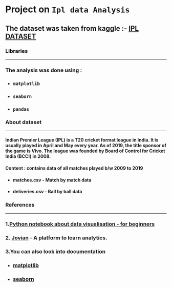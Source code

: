 # Project on `Ipl data Analysis`

## The dataset was taken from kaggle :- [IPL DATASET](https://www.kaggle.com/nowke9/ipldata)

### Libraries
------
### The analysis was done using :
* ### `matplotlib `
* ### ` seaborn `
* ### `pandas`


### About dataset
---------
#### Indian Premier League (IPL) is a T20 cricket format league in India. It is usually played in April and May every year. As of 2019, the title sponsor of the game is Vivo. The league was founded by Board of Control for Cricket India (BCCI) in 2008.

#### Content : contains data of all matches played b/w 2009 to 2019

* ####  matches.csv - Match by match data
* #### deliveries.csv - Ball by ball data

### References
-------------
###  1.[Python notebook about data visualisation - for beginners](https://github.com/nbala2k2/My-projects/blob/main/Theory/Data%20Visualization.ipynb)
###  2. [Jovian](https://jovian.ai/learn/data-analysis-with-python-zero-to-pandas) - A platform to learn analytics.
###  3.You can also look into documentation
 -   ###  [matplotlib](https://matplotlib.org/)
 -    ### [seaborn](https://seaborn.pydata.org/)
